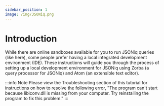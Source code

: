 ```yaml
---
sidebar_position: 1
image: /img/JSONiq.png
---
```


# Introduction

While there are online sandboxes available for you to run JSONiq queries (like here), some people prefer having a local integrated development environment (IDE). These instructions will guide you through the process of setting up a local development environment for JSONiq using Zorba (a query processor for JSONiq) and Atom (an extensible text editor).

:::info Note
Please view the Troubleshooting section of this tutorial for instructions on how to resolve the following error, "The program can't start because libiconv.dll is missing from your computer. Try reinstalling the program to fix this problem."
:::